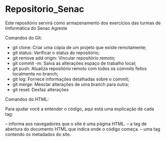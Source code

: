 # Repositorio_Senac
Este repositório servirá como armazenamento dos exercícios das turmas de Imformática do Senac Agreste

Comandos do Git:

- git clone: Criar uma cópia de um projeto que existe remotamente;
- git status: Verificar o status do repositório;
- git remove add origin: Vincular repositório remoto;
- git commit -m: Salva as alterações espaço de trabalho local;
- git push: Atualiza repositório remoto com todos os commits feitos localmente no branch;
- git log: Fornece informações detalhadas sobre o commit;
- git merge: Mesclar alterações de uma branch para outra;
- git reset: Desfaz alterações

Comandos do HTML:

Para ajudar você a entender o código, aqui está uma explicação de cada tag:

<!DOCTYPE html> – informa aos navegadores que o site é uma página HTML.
</html> – a tag de abertura do documento HTML que indica onde o código começa. 
<head> – uma tag contendo os metadados do site. 
<title> – define o texto exibido na aba do navegador ao visitar a página da web.
<body> – contém todo o conteúdo visível na página em si.

Crie os Elementos do Layout

<header> – recipiente para conteúdo introdutório ou navegação. 
<main> – representa o conteúdo principal de uma página da web. 
<div> – define uma seção em um documento HTML. 
<footer> – contém o conteúdo exibido na parte inferior do seu site. 

Adicione o Conteúdo HTML

<h1> e <p> – contêm texto de cabeçalho e parágrafo. Use a tag <br> para criar uma quebra de linha se o texto for muito longo.
<nav> e <a> — especificam a barra de navegação e seu elemento âncora. Use o atributo href para especificar o URL vinculado ao elemento âncora.  
<img> – contêiner para o elemento de imagem. Ele contém o atributo img src , que especifica o link ou nome do arquivo de imagem.